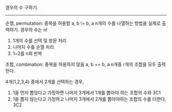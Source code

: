 경우의 수 구하기.

----

순열, permutation: 중복을 허용함 a, b != b, a
n개의 수를 나열하는 방법을 실제로 출력하기. 경우의 수는 n!

1. 1개의 수를 선택 및 방문 처리
2. 나머지 수를 순열 처리
3. 1~2를 n회 반복

조합, combination: 중복을 허용하지 않음 a, b == b, a
n개중 r개의 조합을 모두 출력한다.

4개(1,2,3,4) 중에서 2개를 선택하는 경우,
1. 1을 먼저 뽑았다고 가정하면 나머지 3개에서 1개를 뽑아야 하는 조합의 수와 3C1
2. 1을 뽑지 않는다고 가정하고 나머지 3개에서 2개를 뽑아야하는 조합의 수를 더한다. 3C2